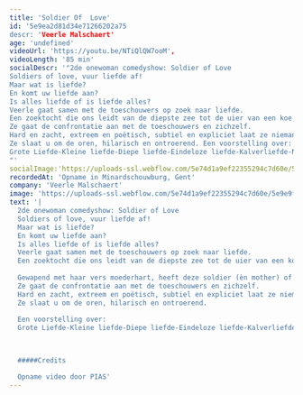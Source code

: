 ```yaml
---
title: 'Soldier Of  Love'
id: '5e9ea2d81d34e71266202a75
descr: 'Veerle Malschaert'
age: 'undefined'
videoUrl: 'https://youtu.be/NTiQlQW7ooM',
videoLength: '85 min'
socialDescr: '"2de onewoman comedyshow: Soldier of Love
Soldiers of love, vuur liefde af!
Maar wat is liefde?
En komt uw liefde aan?
Is alles liefde of is liefde alles?
Veerle gaat samen met de toeschouwers op zoek naar liefde.
Een zoektocht die ons leidt van de diepste zee tot de uier van een koe, van de kraamafdeling tot het bejaardenhuis. Gewapend met haar vers moederhart, heeft deze soldier (èn mother) of love, misschien wel de oplossing voor ùw wereldvrede.
Ze gaat de confrontatie aan met de toeschouwers en zichzelf.
Hard en zacht, extreem en poëtisch, subtiel en expliciet laat ze niemand onberoerd.
Ze slaat u om de oren, hilarisch en ontroerend. Een voorstelling over:
Grote Liefde-Kleine liefde-Diepe liefde-Eindeloze liefde-Kalverliefde-Nieuwe liefde-Oude liefde-Bejaarde liefde-Naastenliefde-Eigenliefde-ware liefde en Moederliefde
"'
socialImage:'https://uploads-ssl.webflow.com/5e74d1a9ef22355294c7d60e/5e9e9ffc6e2575e071db0ccd_VeerleMalschaertSOLDIER%20OF%20LOVE.jpeg'
recordedAt: 'Opname in Minardschouwburg, Gent'
company: 'Veerle Malschaert'
image: 'https://uploads-ssl.webflow.com/5e74d1a9ef22355294c7d60e/5e9e9ffc6e2575e071db0ccd_VeerleMalschaertSOLDIER%20OF%20LOVE.jpeg'
text: '|
  2de onewoman comedyshow: Soldier of Love
  Soldiers of love, vuur liefde af!
  Maar wat is liefde?
  En komt uw liefde aan?
  Is alles liefde of is liefde alles?
  Veerle gaat samen met de toeschouwers op zoek naar liefde.
  Een zoektocht die ons leidt van de diepste zee tot de uier van een koe, van de kraamafdeling tot het bejaardenhuis.
  
  Gewapend met haar vers moederhart, heeft deze soldier (èn mother) of love, misschien wel de oplossing voor ùw wereldvrede.
  Ze gaat de confrontatie aan met de toeschouwers en zichzelf.
  Hard en zacht, extreem en poëtisch, subtiel en expliciet laat ze niemand onberoerd.
  Ze slaat u om de oren, hilarisch en ontroerend.
  
  Een voorstelling over:
  Grote Liefde-Kleine liefde-Diepe liefde-Eindeloze liefde-Kalverliefde-Nieuwe liefde-Oude liefde-Bejaarde liefde-Naastenliefde-Eigenliefde-ware liefde en Moederliefde

  ‍

  #####Credits

  Opname video door PIAS'
---
```

